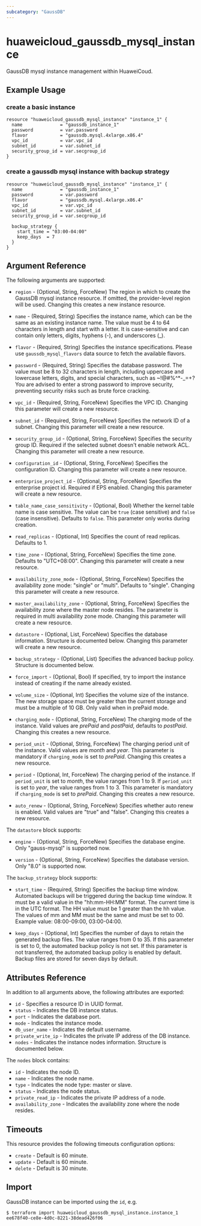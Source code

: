 ```yaml
---
subcategory: "GaussDB"
---
```


# huaweicloud\_gaussdb\_mysql\_instance

GaussDB mysql instance management within HuaweiCoud.

## Example Usage

### create a basic instance

```hcl
resource "huaweicloud_gaussdb_mysql_instance" "instance_1" {
  name              = "gaussdb_instance_1"
  password          = var.password
  flavor            = "gaussdb.mysql.4xlarge.x86.4"
  vpc_id            = var.vpc_id
  subnet_id         = var.subnet_id
  security_group_id = var.secgroup_id
}
```

### create a gaussdb mysql instance with backup strategy

```hcl
resource "huaweicloud_gaussdb_mysql_instance" "instance_1" {
  name              = "gaussdb_instance_1"
  password          = var.password
  flavor            = "gaussdb.mysql.4xlarge.x86.4"
  vpc_id            = var.vpc_id
  subnet_id         = var.subnet_id
  security_group_id = var.secgroup_id

  backup_strategy {
    start_time = "03:00-04:00"
    keep_days  = 7
  }
}
```

## Argument Reference

The following arguments are supported:

* `region` - (Optional, String, ForceNew) The region in which to create the GaussDB mysql instance resource. If omitted, the provider-level region will be used. Changing this creates a new instance resource.

* `name` - (Required, String) Specifies the instance name, which can be the same
  as an existing instance name. The value must be 4 to 64 characters in
  length and start with a letter. It is case-sensitive and can contain
  only letters, digits, hyphens (-), and underscores (_).

* `flavor` - (Required, String) Specifies the instance specifications. Please use
  `gaussdb_mysql_flavors` data source to fetch the available flavors.

* `password` - (Required, String) Specifies the database password. The value must be 8 to 32 characters
  in length, including uppercase and lowercase letters, digits, and special characters,
  such as ~!@#%^*-_=+? You are advised to enter a strong password to improve security, preventing
  security risks such as brute force cracking.

* `vpc_id` -  (Required, String, ForceNew) Specifies the VPC ID.
  Changing this parameter will create a new resource.

* `subnet_id` - (Required, String, ForceNew) Specifies the network ID of a subnet.
  Changing this parameter will create a new resource.

* `security_group_id` - (Optional, String, ForceNew) Specifies the security group ID. Required if the selected subnet doesn't enable network ACL.
  Changing this parameter will create a new resource.

* `configuration_id` - (Optional, String, ForceNew) Specifies the configuration ID.
  Changing this parameter will create a new resource.

* `enterprise_project_id` - (Optional, String, ForceNew) Specifies the enterprise project id. Required if EPS enabled.
  Changing this parameter will create a new resource.

* `table_name_case_sensitivity` - (Optional, Bool) Whether the kernel table name is case sensitive. 
  The value can be `true` (case sensitive) and `false` (case insensitive). Defaults to `false`. 
  This parameter only works during creation.

* `read_replicas` - (Optional, Int) Specifies the count of read replicas. Defaults to 1.

* `time_zone` - (Optional, String, ForceNew) Specifies the time zone. Defaults to "UTC+08:00".
  Changing this parameter will create a new resource.

* `availability_zone_mode` - (Optional, String, ForceNew) Specifies the availability zone mode: "single" or "multi".
  Defaults to "single". Changing this parameter will create a new resource.

* `master_availability_zone` - (Optional, String, ForceNew) Specifies the availability zone where the master node resides.
  The parameter is required in multi availability zone mode. Changing this parameter will create a new resource.

* `datastore` - (Optional, List, ForceNew) Specifies the database information. Structure is documented below.
  Changing this parameter will create a new resource.

* `backup_strategy` - (Optional, List) Specifies the advanced backup policy. Structure is documented below.

* `force_import` - (Optional, Bool) If specified, try to import the instance instead of creating if the name already existed.

* `volume_size` - (Optional, Int) Specifies the volume size of the instance. The new storage space must be greater than
  the current storage and must be a multiple of 10 GB. Only valid when in prePaid mode.

* `charging_mode` - (Optional, String, ForceNew) The charging mode of the instance.
  Valid values are *prePaid* and *postPaid*, defaults to *postPaid*.
  Changing this creates a new resource.

* `period_unit` - (Optional, String, ForceNew) The charging period unit of the instance.
  Valid values are *month* and *year*. This parameter is mandatory if `charging_mode` is set to *prePaid*.
  Changing this creates a new resource.

* `period` - (Optional, Int, ForceNew) The charging period of the instance.
  If `period_unit` is set to *month*, the value ranges from 1 to 9.
  If `period_unit` is set to *year*, the value ranges from 1 to 3.
  This parameter is mandatory if `charging_mode` is set to *prePaid*. Changing this creates a new resource.

* `auto_renew` - (Optional, String, ForceNew) Specifies whether auto renew is enabled.
  Valid values are "true" and "false". Changing this creates a new resource.

The `datastore` block supports:

* `engine` - (Optional, String, ForceNew) Specifies the database engine. Only "gauss-mysql" is supported now.

* `version` - (Optional, String, ForceNew) Specifies the database version. Only "8.0" is supported now.


The `backup_strategy` block supports:

* `start_time` - (Required, String) Specifies the backup time window. Automated backups
  will be triggered during the backup time window. It must be a valid value in
  the "hh:mm-HH:MM" format. The current time is in the UTC format.
  The HH value must be 1 greater than the hh value. The values of mm and MM
  must be the same and must be set to 00. Example value: 08:00-09:00, 03:00-04:00.
  
* `keep_days` - (Optional, Int) Specifies the number of days to retain the generated
   backup files. The value ranges from 0 to 35.
   If this parameter is set to 0, the automated backup policy is not set.
   If this parameter is not transferred, the automated backup policy is enabled by default.
   Backup files are stored for seven days by default.

## Attributes Reference

In addition to all arguments above, the following attributes are exported:

* `id` - Specifies a resource ID in UUID format.
* `status` - Indicates the DB instance status.
* `port` - Indicates the database port.
* `mode` - Indicates the instance mode.
* `db_user_name` - Indicates the default username.
* `private_write_ip` - Indicates the private IP address of the DB instance.
* `nodes` - Indicates the instance nodes information. Structure is documented below.

The `nodes` block contains:

- `id` - Indicates the node ID.
- `name` - Indicates the node name.
- `type` - Indicates the node type: master or slave.
- `status` - Indicates the node status.
- `private_read_ip` - Indicates the private IP address of a node.
- `availability_zone` - Indicates the availability zone where the node resides.

## Timeouts
This resource provides the following timeouts configuration options:
- `create` - Default is 60 minute.
- `update` - Default is 60 minute.
- `delete` - Default is 30 minute.

## Import

GaussDB instance can be imported using the `id`, e.g.

```
$ terraform import huaweicloud_gaussdb_mysql_instance.instance_1 ee678f40-ce8e-4d0c-8221-38dead426f06
```
